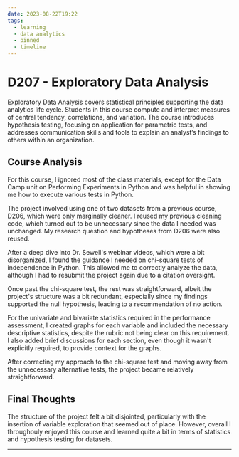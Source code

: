 ```yaml
---
date: 2023-08-22T19:22
tags:
  - learning
  - data analytics
  - pinned
  - timeline
---
```


# D207 - Exploratory Data Analysis

Exploratory Data Analysis covers statistical principles supporting the data analytics life cycle. 
Students in this course compute and interpret measures of central tendency, correlations, and variation. 
The course introduces hypothesis testing, focusing on application for parametric tests, and addresses communication skills and tools to explain an analyst’s findings to others within an organization.

## Course Analysis
For this course, I ignored most of the class materials, except for the Data Camp unit on Performing Experiments in Python and was helpful in showing me how to execute various tests in Python.

The project involved using one of two datasets from a previous course, D206, which were only marginally cleaner. I reused my previous cleaning code, which turned out to be unnecessary since the data I needed was unchanged. My research question and hypotheses from D206 were also reused.

After a deep dive into Dr. Sewell's webinar videos, which were a bit disorganized, I found the guidance I needed on chi-square tests of independence in Python. This allowed me to correctly analyze the data, although I had to resubmit the project again due to a citation oversight.

Once past the chi-square test, the rest was straightforward, albeit the project's structure was a bit redundant, especially since my findings supported the null hypothesis, leading to a recommendation of no action.

For the univariate and bivariate statistics required in the performance assessment, I created graphs for each variable and included the necessary descriptive statistics, despite the rubric not being clear on this requirement. I also added brief discussions for each section, even though it wasn't explicitly required, to provide context for the graphs.

After correcting my approach to the chi-square test and moving away from the unnecessary alternative tests, the project became relatively straightforward.


## Final Thoughts
The structure of the project felt a bit disjointed, particularly with the insertion of variable exploration that seemed out of place. However, overall I throughouly enjoyed this course and learned quite a bit in terms of statistics and hypothesis testing for datasets.


<hr />
